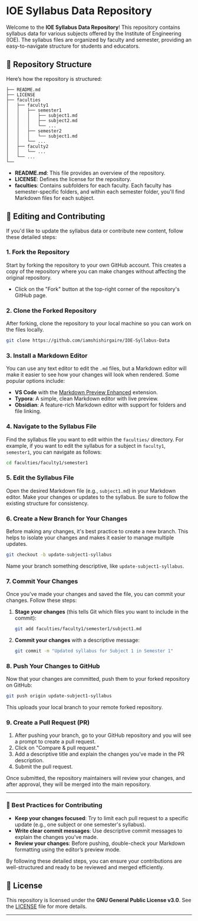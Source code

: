 # IOE Syllabus Data Repository

Welcome to the **IOE Syllabus Data Repository**! This repository contains syllabus data for various subjects offered by the Institute of Engineering (IOE). The syllabus files are organized by faculty and semester, providing an easy-to-navigate structure for students and educators.

## 📁 Repository Structure

Here’s how the repository is structured:

```
├── README.md
├── LICENSE
├── faculties
│   ├── faculty1
│   │   ├── semester1
│   │   │   ├── subject1.md
│   │   │   ├── subject2.md
│   │   │   └── ...
│   │   ├── semester2
│   │   │   └── subject1.md
│   │   └── ...
│   ├── faculty2
│   │   └── ...
│   └── ...
└── 
```

- **README.md**: This file provides an overview of the repository.
- **LICENSE**: Defines the license for the repository.
- **faculties**: Contains subfolders for each faculty. Each faculty has semester-specific folders, and within each semester folder, you'll find Markdown files for each subject.


## 📝 Editing and Contributing

If you'd like to update the syllabus data or contribute new content, follow these detailed steps:

### 1. **Fork the Repository**

Start by forking the repository to your own GitHub account. This creates a copy of the repository where you can make changes without affecting the original repository.

- Click on the "Fork" button at the top-right corner of the repository's GitHub page.

### 2. **Clone the Forked Repository**

After forking, clone the repository to your local machine so you can work on the files locally.

```bash
git clone https://github.com/iamshishirgaire/IOE-Syllabus-Data
```

### 3. **Install a Markdown Editor**

You can use any text editor to edit the `.md` files, but a Markdown editor will make it easier to see how your changes will look when rendered. Some popular options include:

- **VS Code** with the [Markdown Preview Enhanced](https://marketplace.visualstudio.com/items?itemName=shd101wyy.markdown-preview-enhanced) extension.
- **Typora**: A simple, clean Markdown editor with live preview.
- **Obsidian**: A feature-rich Markdown editor with support for folders and file linking.

### 4. **Navigate to the Syllabus File**

Find the syllabus file you want to edit within the `faculties/` directory. For example, if you want to edit the syllabus for a subject in `faculty1`, `semester1`, you can navigate as follows:

```bash
cd faculties/faculty1/semester1
```

### 5. **Edit the Syllabus File**

Open the desired Markdown file (e.g., `subject1.md`) in your Markdown editor. Make your changes or updates to the syllabus. Be sure to follow the existing structure for consistency.

### 6. **Create a New Branch for Your Changes**

Before making any changes, it's best practice to create a new branch. This helps to isolate your changes and makes it easier to manage multiple updates.

```bash
git checkout -b update-subject1-syllabus
```

Name your branch something descriptive, like `update-subject1-syllabus`.

### 7. **Commit Your Changes**

Once you've made your changes and saved the file, you can commit your changes. Follow these steps:

1. **Stage your changes** (this tells Git which files you want to include in the commit):

   ```bash
   git add faculties/faculty1/semester1/subject1.md
   ```

2. **Commit your changes** with a descriptive message:

   ```bash
   git commit -m "Updated syllabus for Subject 1 in Semester 1"
   ```

### 8. **Push Your Changes to GitHub**

Now that your changes are committed, push them to your forked repository on GitHub:

```bash
git push origin update-subject1-syllabus
```

This uploads your local branch to your remote forked repository.

### 9. **Create a Pull Request (PR)**

1. After pushing your branch, go to your GitHub repository and you will see a prompt to create a pull request.
2. Click on "Compare & pull request."
3. Add a descriptive title and explain the changes you’ve made in the PR description.
4. Submit the pull request.

Once submitted, the repository maintainers will review your changes, and after approval, they will be merged into the main repository.

---

### 🎯 Best Practices for Contributing

- **Keep your changes focused**: Try to limit each pull request to a specific update (e.g., one subject or one semester's syllabus).
- **Write clear commit messages**: Use descriptive commit messages to explain the changes you've made.
- **Review your changes**: Before pushing, double-check your Markdown formatting using the editor’s preview mode.

By following these detailed steps, you can ensure your contributions are well-structured and ready to be reviewed and merged efficiently.

## 📜 License

This repository is licensed under the **GNU General Public License v3.0**. See the [LICENSE](./LICENSE) file for more details.

---